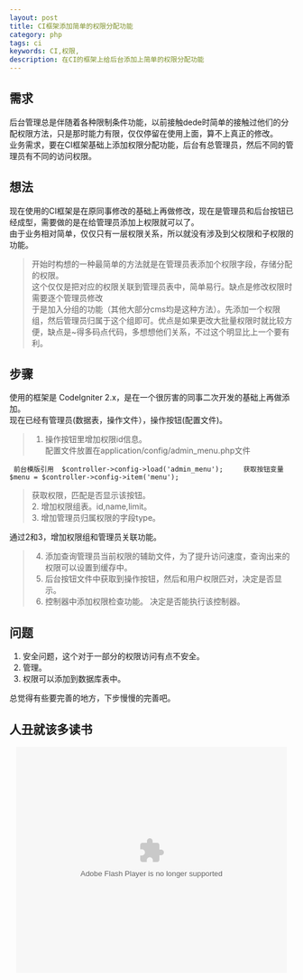 ```yaml
---
layout: post
title: CI框架添加简单的权限分配功能
category: php
tags: ci
keywords: CI,权限,
description: 在CI的框架上给后台添加上简单的权限分配功能
---  
```


## 需求

  后台管理总是伴随着各种限制条件功能，以前接触dede时简单的接触过他们的分配权限方法，只是那时能力有限，仅仅停留在使用上面，算不上真正的修改。  
  业务需求，要在CI框架基础上添加权限分配功能，后台有总管理员，然后不同的管理员有不同的访问权限。  

## 想法  

  现在使用的CI框架是在原同事修改的基础上再做修改，现在是管理员和后台按钮已经成型，需要做的是在给管理员添加上权限就可以了。  
  由于业务相对简单，仅仅只有一层权限关系，所以就没有涉及到父权限和子权限的功能。
  
>  开始时构想的一种最简单的方法就是在管理员表添加个权限字段，存储分配的权限。  
>  这个仅仅是把对应的权限关联到管理员表中，简单易行。缺点是修改权限时需要逐个管理员修改   
>  于是加入分组的功能（其他大部分cms均是这种方法）。先添加一个权限组，然后管理员归属于这个组即可。优点是如果更改大批量权限时就比较方便，缺点是~得多码点代码，多想想他们关系，不过这个明显比上一个要有利。  
  
## 步骤  
使用的框架是 CodeIgniter 2.x，是在一个很厉害的同事二次开发的基础上再做添加。  
现在已经有管理员(数据表，操作文件），操作按钮(配置文件)。    

>  1. 操作按钮里增加权限id信息。  
>  配置文件放置在application/config/admin_menu.php文件  

  ` 
  前台模版引用  $controller->config->load('admin_menu');    
  获取按钮变量  $menu = $controller->config->item('menu');   
  `   
  
>  获取权限，匹配是否显示该按钮。  
>  2. 增加权限组表。id,name,limit。   
>  3. 增加管理员归属权限的字段type。   

通过2和3，增加权限组和管理员关联功能。  

> 4. 添加查询管理员当前权限的辅助文件，为了提升访问速度，查询出来的权限可以设置到缓存中。  
> 5. 后台按钮文件中获取到操作按钮，然后和用户权限匹对，决定是否显示。  
> 6. 控制器中添加权限检查功能。  决定是否能执行该控制器。   

## 问题  
1. 安全问题，这个对于一部分的权限访问有点不安全。  
2. 管理。  
3. 权限可以添加到数据库表中。  

总觉得有些要完善的地方，下步慢慢的完善吧。

## 人丑就该多读书  
<center><embed src="http://player.youku.com/player.php/sid/XNTE2NTkwMDU2/v.swf" allowFullScreen="true" quality="high" width="480" height="400" align="middle" allowScriptAccess="always" type="application/x-shockwave-flash"></embed></center>
